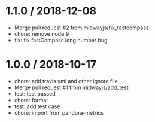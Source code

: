 
1.1.0 / 2018-12-08
==================

  * Merge pull request #2 from midwayjs/fix_fastcompass
  * chore: remove node 9
  * fix: fix fastCompass long number bug

1.0.0 / 2018-10-17
==================

  * chore: add travis.yml and other ignore file
  * Merge pull request #1 from midwayjs/add_test
  * test: test passed
  * chore: format
  * test: add test case
  * chore: import from pandora-metrics
